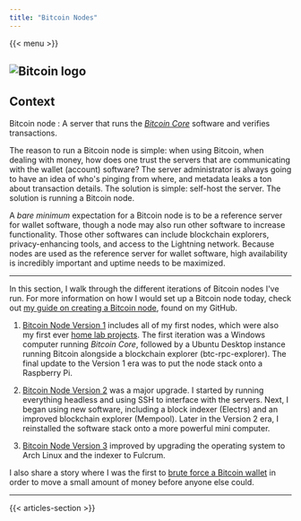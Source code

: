 ```yaml
---
title: "Bitcoin Nodes"
---
```


{{< menu >}}

## ![Bitcoin logo](/images/bitcoin.png)

## Context

Bitcoin node
: A server that runs the [*Bitcoin Core*](https://github.com/bitcoin/bitcoin) software and verifies transactions.

The reason to run a Bitcoin node is simple: when using Bitcoin, when dealing with money, how does one trust the servers that are communicating with the wallet (account) software? The server administrator is always going to have an idea of who's pinging from where, and metadata leaks a ton about transaction details. The solution is simple: self-host the server. The solution is running a Bitcoin node.

A *bare minimum* expectation for a Bitcoin node is to be a reference server for wallet software, though a node may also run other software to increase functionality. Those other softwares can include blockchain explorers, privacy-enhancing tools, and access to the Lightning network. Because nodes are used as the reference server for wallet software, high availability is incredibly important and uptime needs to be maximized.

---

In this section, I walk through the different iterations of Bitcoin nodes I've run. For more information on how I would set up a Bitcoin node today, check out [my guide on creating a Bitcoin node](https://github.com/DavidVogelxyz/library/blob/master/servers/bitcoin-node-on-debian.md), found on my GitHub.

1. [Bitcoin Node Version 1](/home-lab/bitcoin/bitcoin-node-v1) includes all of my first nodes, which were also my first ever [home lab projects](/home-lab). The first iteration was a Windows computer running *Bitcoin Core*, followed by a Ubuntu Desktop instance running Bitcoin alongside a blockchain explorer (btc-rpc-explorer). The final update to the Version 1 era was to put the node stack onto a Raspberry Pi.

1. [Bitcoin Node Version 2](/home-lab/bitcoin/bitcoin-node-v2) was a major upgrade. I started by running everything headless and using SSH to interface with the servers. Next, I began using new software, including a block indexer (Electrs) and an improved blockchain explorer (Mempool). Later in the Version 2 era, I reinstalled the software stack onto a more powerful mini computer.

1. [Bitcoin Node Version 3](/home-lab/bitcoin/bitcoin-node-v3) improved by upgrading the operating system to Arch Linux and the indexer to Fulcrum.

I also share a story where I was the first to [brute force a Bitcoin wallet](/home-lab/bitcoin/bitcoin-hack) in order to move a small amount of money before anyone else could.

---

{{< articles-section >}}
